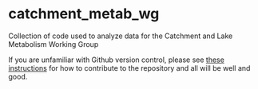 # catchment_metab_wg
Collection of code used to analyze data for the Catchment and Lake Metabolism Working Group 

If you are unfamiliar with Github version control, please see [these instructions](https://github.com/GLEON/catchment_metab_wg/blob/master/Github%20how%20to.pdf) for how to contribute to the repository and all will be well and good. 

